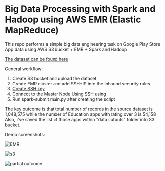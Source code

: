 # Big Data Processing with Spark and Hadoop using AWS EMR (Elastic MapReduce)

This repo performs a simple big data engineering task on Google Play Store App data using AWS S3 bucket + EMR + Spark and Hadoop

[The dataset can be found here](https://www.kaggle.com/datasets/gauthamp10/google-playstore-apps)


General workflow:

1. Create S3 bucket and upload the dataset 
2. Create EMR cluster and add SSH+IP into the inbound security rules
3. [Create SSH key](https://docs.aws.amazon.com/AWSEC2/latest/UserGuide/create-key-pairs.html)
4. Connect to the Master Node Using SSH using 
5. Run spark-submit main.py after creating the script



The key outcome is that total number of records in the source dataset is 1,048,575 while the number of Education apps with rating over 3 is 54,158
Also, I've saved the list of those apps within "data outputs" folder into S3 bucket. 

Demo screenshots:

![EMR](https://user-images.githubusercontent.com/53462948/163347219-3a80ff31-7be1-49c6-813a-13344346bf1f.png)

![s3](https://user-images.githubusercontent.com/53462948/163347265-03f0e962-ea71-4554-86a0-1c16e5e31210.png)

![partial outcome](https://user-images.githubusercontent.com/53462948/163347313-ed5cab29-e651-4fa4-b79e-0afb7487918e.png)
